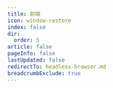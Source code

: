```yaml
---
title: 前端
icon: window-restore
index: false
dir:
  order: 5
article: false
pageInfo: false
lastUpdated: false
redirectTo: headless-browser.md
breadcrumbExclude: true
---
```

